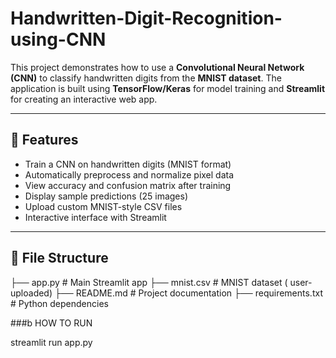 # Handwritten-Digit-Recognition-using-CNN
This project demonstrates how to use a **Convolutional Neural Network (CNN)** to classify handwritten digits from the **MNIST dataset**. The application is built using **TensorFlow/Keras** for model training and **Streamlit** for creating an interactive web app.

---

## 🚀 Features

- Train a CNN on handwritten digits (MNIST format)
- Automatically preprocess and normalize pixel data
- View accuracy and confusion matrix after training
- Display sample predictions (25 images)
- Upload custom MNIST-style CSV files
- Interactive interface with Streamlit

---

## 📁 File Structure

├── app.py # Main Streamlit app
├── mnist.csv # MNIST dataset ( user-uploaded)
├── README.md # Project documentation
├── requirements.txt # Python dependencies

###b HOW TO RUN

streamlit run app.py
